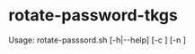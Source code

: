 # rotate-password-tkgs

Usage: rotate-passsord.sh [-h|--help] [-c <workload cluster name>] [-n <vphsre namespace>]

